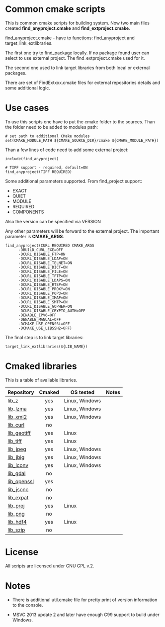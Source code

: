 # Common cmake scripts
This is common cmake scripts for building system. 
Now two main files created **find_anyproject.cmake** and **find_extproject.cmake**.

find_anyproject.cmake - have to functions: find_anyproject and target_link_extlibraries. 

The first one try to find_package locally. If no package found user can select to use external project. The find_extproject.cmake used for it.

The second one used to link target libraries from both local or external packages. 

There are set of FindExtxxx.cmake files for external repositories details and some additional logic.

# Use cases

To use this scripts one have to put the cmake folder to the sources.
Than the folder need to be added to modules path:
```
# set path to additional CMake modules
set(CMAKE_MODULE_PATH ${CMAKE_SOURCE_DIR}/cmake ${CMAKE_MODULE_PATH})
```

Than a few lines of code need to add some external project:

```
include(find_anyproject)

# TIFF support - required, default=ON
find_anyproject(TIFF REQUIRED)
```

Some additional parameters supported. From find_project support:
* EXACT
* QUIET
* MODULE
* REQUIRED
* COMPONENTS

Also the version can be specified via VERSION <version>

Any other parameters will be forward to the external project. The important parameter is **CMAKE_ARGS**.

```
find_anyproject(CURL REQUIRED CMAKE_ARGS
      -DBUILD_CURL_EXE=OFF
      -DCURL_DISABLE_FTP=ON
      -DCURL_DISABLE_LDAP=ON
      -DCURL_DISABLE_TELNET=ON
      -DCURL_DISABLE_DICT=ON
      -DCURL_DISABLE_FILE=ON
      -DCURL_DISABLE_TFTP=ON
      -DCURL_DISABLE_LDAPS=ON
      -DCURL_DISABLE_RTSP=ON
      -DCURL_DISABLE_PROXY=ON
      -DCURL_DISABLE_POP3=ON
      -DCURL_DISABLE_IMAP=ON
      -DCURL_DISABLE_SMTP=ON
      -DCURL_DISABLE_GOPHER=ON
      -DCURL_DISABLE_CRYPTO_AUTH=OFF
      -DENABLE_IPV6=OFF
      -DENABLE_MANUAL=OFF
      -DCMAKE_USE_OPENSSL=OFF
      -DCMAKE_USE_LIBSSH2=OFF)
```      

The final step is to link target libraries:

```
target_link_extlibraries(${LIB_NAME}) 
```

# Cmaked libraries

This is a table of available libraries.

| Repository | Cmaked  | OS tested | Notes |
|---|:-:|---|---|
| [lib_z](https://github.com/nextgis-extra/lib_z)  | yes | Linux, Windows  |   |
| [lib_lzma](https://github.com/nextgis-extra/lib_lzma) | yes   | Linux, Windows |  |
| [lib_xml2](https://github.com/nextgis-extra/lib_xml2) | yes   | Linux, Windows |  |
| [lib_curl](https://github.com/nextgis-extra/lib_curl) | no   | |  |
| [lib_geotiff](https://github.com/nextgis-extra/lib_geotiff) | yes   | Linux |  |
| [lib_tiff](https://github.com/nextgis-extra/lib_tiff) | yes   | Linux |  |
| [lib_jpeg](https://github.com/nextgis-extra/lib_jpeg) | yes   | Linux, Windows |  |
| [lib_jbig](https://github.com/nextgis-extra/lib_jbig) | yes   | Linux, Windows |  |
| [lib_iconv](https://github.com/nextgis-extra/lib_iconv) | yes   | Linux, Windows |  |
| [lib_gdal](https://github.com/nextgis-extra/lib_gdal) | no   | |  |
| [lib_openssl](https://github.com/nextgis-extra/lib_openssl) | yes   | |  |
| [lib_jsonc](https://github.com/nextgis-extra/lib_jsonc) | no   | |  |
| [lib_expat](https://github.com/nextgis-extra/lib_expat) | no   | |  |
| [lib_proj](https://github.com/nextgis-extra/lib_proj) | yes   | Linux |  |
| [lib_png](https://github.com/nextgis-extra/lib_png) | no   | |  |
| [lib_hdf4](https://github.com/nextgis-extra/lib_hdf4) | yes | Linux |  |
| [lib_szip](https://github.com/nextgis-extra/lib_szip) | no   | |  |

# License

All scripts are licensed under GNU GPL v.2. 

# Notes

* There is additional util.cmake file for pretty print of version information to the console. 

* MSVC 2013 update 2 and later have enough C99 support to build under Windows.
